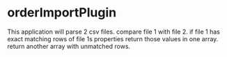 # orderImportPlugin
This application will parse 2 csv files. compare file 1 with file 2. if file 1 has exact matching rows of file 1s properties return those values in one array. return another array with unmatched rows. 
